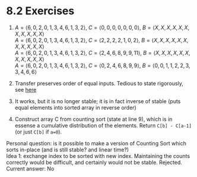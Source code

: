 # 8.2 Exercises

1. $A=\langle6,0,2,0,1,3,4,6,1,3,2\rangle$,
   $C=\langle0,0,0,0,0,0,0\rangle$,
   $B=\langle X,X,X,X,X,X,X,X,X,X,X\rangle$
   \
   $A=\langle6,0,2,0,1,3,4,6,1,3,2\rangle$,
   $C=\langle2,2,2,2,1,0,2\rangle$,
   $B=\langle X,X,X,X,X,X,X,X,X,X,X\rangle$
   \
   $A=\langle6,0,2,0,1,3,4,6,1,3,2\rangle$,
   $C=\langle2,4,6,8,9,9,11\rangle$,
   $B=\langle X,X,X,X,X,X,X,X,X,X,X\rangle$
   \
   $A=\langle6,0,2,0,1,3,4,6,1,3,2\rangle$,
   $C=\langle0,2,4,6,8,9,9\rangle$,
   $B=\langle 0,0,1,1,2,2,3,3,4,6,6\rangle$

2. Transfer preserves order of equal inputs. Tedious to state rigorously, see [here](https://ita.skanev.com/08/02/02.html)

3. It works, but it is no longer stable; it is in fact inverse of stable (puts equal elements into sorted array in reverse order)

4. Construct array C from counting sort (state at line 9), which is in essense a cumulative distribution of the elements. Return `C[b] - C[a-1]` (or just `C[b]` if `a=0`).

Personal question: is it possible to make a version of Counting Sort which sorts in-place (and is still stable? and linear time?)\
Idea 1: exchange index to be sorted with new index. Maintaining the counts correctly would be difficult, and certainly would not be stable. Rejected.
Current answer: No